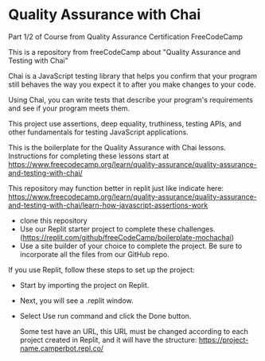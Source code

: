 # Quality Assurance with Chai

Part 1/2 of Course from Quality Assurance Certification FreeCodeCamp 

This is a repository from freeCodeCamp about "Quality Assurance and Testing with Chai"

Chai is a JavaScript testing library that helps you confirm that your program still behaves the way you expect it to after you make changes to your code.

Using Chai, you can write tests that describe your program's requirements and see if your program meets them.

This project use assertions, deep equality, truthiness, testing APIs, and other fundamentals for testing JavaScript applications.

This is the boilerplate for the Quality Assurance with Chai lessons. Instructions for completing these lessons start at https://www.freecodecamp.org/learn/quality-assurance/quality-assurance-and-testing-with-chai/

This repository may function better in replit just like indicate here: https://www.freecodecamp.org/learn/quality-assurance/quality-assurance-and-testing-with-chai/learn-how-javascript-assertions-work
- clone this repository
- Use our Replit starter project to complete these challenges. (https://replit.com/github/freeCodeCamp/boilerplate-mochachai)
- Use a site builder of your choice to complete the project. Be sure to incorporate all the files from our GitHub repo.

If you use Replit, follow these steps to set up the project:
- Start by importing the project on Replit.
- Next, you will see a .replit window.
- Select Use run command and click the Done button.

  Some test have an URL, this URL must be changed according to each project created in Replit, and it will have the structure: 
  https://project-name.camperbot.repl.co/
